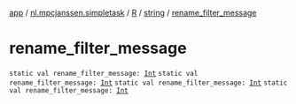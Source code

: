 [app](../../../index.md) / [nl.mpcjanssen.simpletask](../../index.md) / [R](../index.md) / [string](index.md) / [rename_filter_message](.)

# rename_filter_message

`static val rename_filter_message: `[`Int`](https://kotlinlang.org/api/latest/jvm/stdlib/kotlin/-int/index.html)
`static val rename_filter_message: `[`Int`](https://kotlinlang.org/api/latest/jvm/stdlib/kotlin/-int/index.html)
`static val rename_filter_message: `[`Int`](https://kotlinlang.org/api/latest/jvm/stdlib/kotlin/-int/index.html)
`static val rename_filter_message: `[`Int`](https://kotlinlang.org/api/latest/jvm/stdlib/kotlin/-int/index.html)